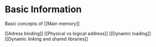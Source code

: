 # Basic Information
Basic concepts of [[Main memory]]

[[Adress binding]]
[[Physical vs logical address]]
[[Dynamic loading]]
[[Dynamic linking and shared libraries]]